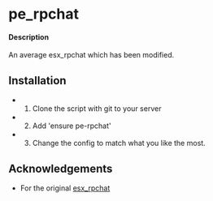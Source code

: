 # pe_rpchat

#### Description
An average esx_rpchat which has been modified.

## Installation
- 1. Clone the script with git to your server
- 2. Add 'ensure pe-rpchat'
- 3. Change the config to match what you like the most.

## Acknowledgements
- For the original [esx_rpchat](https://github.com/esx-framework/esx_rpchat) 